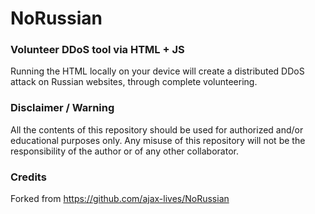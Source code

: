 # NoRussian
### Volunteer DDoS tool via HTML + JS

Running the HTML locally on your device will create a distributed DDoS attack on Russian websites, through complete volunteering.

### Disclaimer / Warning

All the contents of this repository should be used for authorized and/or educational purposes only. Any misuse of this repository will not be the responsibility of the author or of any other collaborator.

### Credits

Forked from https://github.com/ajax-lives/NoRussian